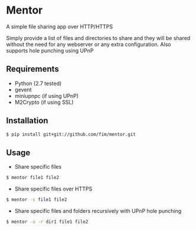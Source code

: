 Mentor
======

A simple file sharing app over HTTP/HTTPS

Simply provide a list of files and directories to share and they will be
shared without the need for any webserver or any extra configuration. Also
supports hole punching using UPnP

Requirements
------------

 * Python (2.7 tested)
 * gevent
 * miniupnpc (if using UPnP)
 * M2Crypto  (if using SSL)

Installation
------------

```sh
$ pip install git+git://github.com/fim/mentor.git
```

Usage
-----

 * Share specific files

```sh
$ mentor file1 file2
```

* Share specific files over HTTPS

```sh
$ mentor -s file1 file2
```

* Share specific files and folders recursively with UPnP hole punching

```sh
$ mentor -u -r dir1 file1 file2
```
